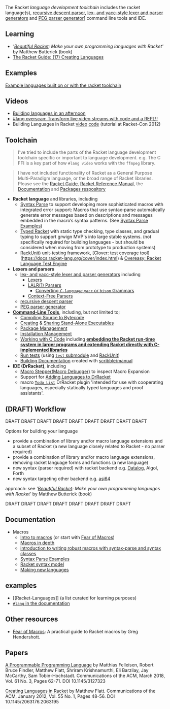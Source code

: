 The Racket _language development toolchain_ includes the racket language(s), [recursive descent parser](https://docs.racket-lang.org/reference/reader.html), [lex- and yacc-style lexer and parser generators](https://docs.racket-lang.org/br-parser-tools/index.html) and [PEG parser generator](https://docs.racket-lang.org/peg/index.html)] command line tools and IDE.

## Learning 
* _'[Beautiful Racket](https://beautifulracket.com): Make your own programming languages with Racket'_ by Matthew But­t­er­ick (book)
* [The Racket Guide: (17) Creating Languages](https://docs.racket-lang.org/guide/languages.html)

## Examples
[Example languages built on or with the racket toolchain](https://docs.google.com/spreadsheets/d/1K4IbX0OH8pz1qebG5lIaQynFIFAO2vqBA8EuCClRSSI)

## Videos
* [Building languages in an afternoon](https://youtu.be/TfehOLha-18)
* [#lang overscan: Transform live video streams with code and a REPL!!](https://youtu.be/2aOqaE6oByA)
* Building Languages in Racket  [video](https://youtu.be/y1rOWZkALto) [code](http://www.cs.utah.edu/plt/scratchy/)  (tutorial at Racket-Con 2012)

## Toolchain   
> I've tried to include the parts of the Racket language development toolchain specific or important to language development. e.g. The C FFI is a key part of how `#lang video` works with the `ffmpeg` library.

> I have not included functionality of Racket as a General Purpose Multi-Paradigm language, or the broad range of Racket libraries. Please see the [Racket Guide](https://docs.racket-lang.org/guide/index.html), [Racket Reference Manual](https://docs.racket-lang.org/reference/index.html), the [Documentation](https://docs.racket-lang.org/index.html) and [Packages respository](https://pkgs.racket-lang.org/) 

* **Racket language** and libraries, including 
  * [Syntax Parse](https://docs.racket-lang.org/syntax/stxparse.html) to support developing more sophisticated macros with integrated error support: Macros that use syntax-parse automatically generate error messages based on descriptions and messages embedded in the macro’s syntax patterns. (See [Syntax Parse Examples](https://docs.racket-lang.org/syntax-parse-example/index.html))
  * [Typed Racket](https://docs.racket-lang.org/ts-guide/index.html) with static type checking, type classes, and gradual typing to support grwign MVP's into large stable systems. (not specifically required for building languages - but should be considered when moving from prototype to production systems)
  * [RackUnit](https://docs.racket-lang.org/rackunit/index.html)) unit-testing framework, [Clover: test coverage tool]
(https://docs.racket-lang.org/cover/index.html) & [Overeasy: Racket Language Test Engine](https://docs.racket-lang.org/overeasy/index.html)
* **Lexers and parsers**
  * [lex- and yacc-style lexer and parser generators](https://docs.racket-lang.org/br-parser-tools/index.html) including 
    * [Lexers](https://docs.racket-lang.org/br-parser-tools/Lexers.html)
    * [LALR(1) Parsers](https://docs.racket-lang.org/br-parser-tools/LALR_1__Parsers.html)
      * [Converting _`C-language`_ `yacc` or `bison` Grammars](https://docs.racket-lang.org/br-parser-tools/Converting_yacc_or_bison_Grammars.html)
    * [Context-Free Parsers](https://docs.racket-lang.org/br-parser-tools/Context-Free_Parsers.html)
  * [recursive descent parser](https://docs.racket-lang.org/reference/reader.html)
  * [PEG parser generator](https://docs.racket-lang.org/peg/index.html) 
* [**Command-Line Tools**](https://docs.racket-lang.org/raco/index.html), including, but not limited to; 
  * [Compiling Source to Bytecode](https://docs.racket-lang.org/raco/make.html)
  * [Creating](https://docs.racket-lang.org/raco/exe.html) & [Sharing Stand-Alone Executables](https://docs.racket-lang.org/raco/exe-dist.html)
  * [Package Management](https://docs.racket-lang.org/pkg/index.html) 
  * [Installation Management](https://docs.racket-lang.org/raco/setup.html) 
  * [Working with C Code](https://docs.racket-lang.org/raco/ctool.html) including **[embedding the Racket run-time system in larger programs and extending Racket directly with C-implemented libraries](https://docs.racket-lang.org/inside/index.html)**
  * [Run tests](https://docs.racket-lang.org/raco/test.html) (using [`test` submodule](https://docs.racket-lang.org/guide/Module_Syntax.html?#%28part._main-and-test%29) and [RackUnit](https://docs.racket-lang.org/rackunit/index.html))
  * [Building Documentation](https://docs.racket-lang.org/raco/scribble.html) created with [scribble/manual](https://docs.racket-lang.org/scribble/plt-manuals.html)
* **IDE (DrRacket)**, including 
  * [Macro Stepper(Macro Debugger)](https://docs.racket-lang.org/macro-debugger/index.html) to inspect Macro Expansion
  * Support for [Adding Languages to DrRacket](https://docs.racket-lang.org/tools/adding-languages.html#%28part._.Adding_.Arbitrary_.Languages_to_.Dr.Racket%29)
  * macro [`Todo List`](https://docs.racket-lang.org/todo-list/index.html) DrRacket plugin 'intended for use with cooperating languages, especially statically typed languages and proof assistants'.

## (DRAFT) Workflow

DRAFT DRAFT DRAFT DRAFT DRAFT DRAFT DRAFT DRAFT DRAFT 

Options for building your language
* provide a combination of library and/or macro language extensions and a subset of Racket (a new language closely related to Racket - no parser required)
* provide a combination of library and/or macro language extensions, removing racket language forms and functions (a new language) 
* new syntax (parser required) with racket backend  e.g. [Datalog](http://docs.racket-lang.org/datalog/datalog.html), Algol, Forth 
* new syntax targeting other backend e.g. [asi64](http://docs.racket-lang.org/asi64/index.html)

approach: see _'[Beautiful Racket](https://beautifulracket.com): Make your own programming languages with Racket'_ by Matthew But­t­er­ick (book)

DRAFT DRAFT DRAFT DRAFT DRAFT DRAFT DRAFT DRAFT

## Documentation
* Macros 
  * [Intro to macros](https://docs.racket-lang.org/guide/macros.html)  (or start with [Fear of Macros](http://www.greghendershott.com/fear-of-macros/))  
  * [Macros in depth](https://docs.racket-lang.org/reference/Macros.html)  
  * [introduction to writing robust macros with syntax-parse and syntax classes](https://docs.racket-lang.org/syntax/stxparse.html)
  * [Syntax Parse Examples](http://docs.racket-lang.org/syntax-parse-example/index.html)
  * [Racket syntax model](https://docs.racket-lang.org/reference/syntax-model.html)
  * [Making new languages](https://docs.racket-lang.org/guide/hash-languages.html)

## examples

* [[Racket-Languages]] (a list curated for learning purposes)
* [`#lang` in the documentation](http://docs.racket-lang.org/search/index.html?q=H%3A) 

## Other resources

* [Fear of Macros](http://www.greghendershott.com/fear-of-macros/): A practical guide to Racket macros by Greg Hendershott.

## Papers
[A Programmable Programming Language](https://cacm.acm.org/magazines/2018/3/225475-a-programmable-programming-language/fulltext) by Matthias Felleisen, Robert Bruce Findler, Matthew Flatt, Shriram Krishnamurthi, Eli Barzilay, Jay McCarthy, Sam Tobin-Hochstadt. Communications of the ACM, March 2018, Vol. 61 No. 3, Pages 62-71. DOI 10.1145/3127323

[Creating Languages in Racket](https://cacm.acm.org/magazines/2012/1/144809-creating-languages-in-racket/fulltext) by Matthew Flatt. Communications of the ACM, January 2012, Vol. 55 No. 1, Pages 48-56. DOI 10.1145/2063176.2063195